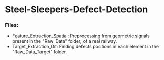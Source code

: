 # Steel-Sleepers-Defect-Detection

### Files:
- Feature_Extraction_Spatial: Preprocessing from geometric signals present in the "Raw_Data" folder, of a real railway.
- Target_Extraction_Git: Finding defects positions in each element in the "Raw_Data_Target" folder. 
